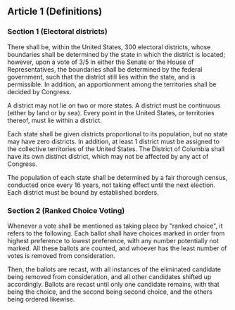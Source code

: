 


## Article 1 (Definitions)


### Section 1 (Electoral districts)

There shall be, within the United States, 300 electoral districts, whose boundaries shall be determined by the state in which the district is located; however, upon a vote of 3/5 in either the Senate or the House of Representatives, the boundaries shall be determined by the federal government, such that the district still lies within the state, and is permissible.
In addition, an apportionment among the territories shall be decided by Congress.

A district may not lie on two or more states.
A district must be continuous (either by land or by sea).
Every point in the United States, or territories thereof, must lie within a district.

Each state shall be given districts proportional to its population, but no state may have zero districts.
In addition, at least 1 district must be assigned to the collective territories of the United States.
The District of Columbia shall have its own distinct district, which may not be affected by any act of Congress.

The population of each state shall be determined by a fair thorough census, conducted once every 16 years, not taking effect until the next election.
Each district must be bound by established borders.

### Section 2 (Ranked Choice Voting)

Whenever a vote shall be mentioned as taking place by "ranked choice", it refers to the following.
Each ballot shall have choices marked in order from highest preference to lowest preference, with any number potentially not marked.
All these ballots are counted, and whoever has the least number of votes is removed from consideration. 

Then, the ballots are recast, with all instances of the eliminated candidate being removed from consideration, and all other candidates shifted up accordingly. 
Ballots are recast until only one candidate remains, with that being the choice, and the second being second choice, and the others being ordered likewise.
